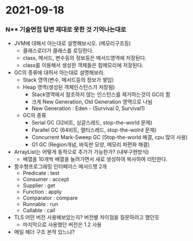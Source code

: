 # 2021-09-18

### N** 기술면접 답변 제대로 못한 것 기억나는대로

- JVM에 대해서 아는대로 설명해보시오. (메모리구조등)
    - 클래스로더가 클래스를 로딩한다.
    - class, 메서드, 변수등의 정보등은 메서드영역에 저장된다.
    - class를 이용해서 생성한 객체들은 힙메모리에 저장된다.
- GC의 종류에 대허서 아는대로 설명해보라.
    - Stack 영역(변수, 메서드등의 정보가 쌓임)
    - Heap 영역(생성된 객체인스턴스가 저장됨)
      - Stack영역에서 참조하지 않는 인스턴스를 제거하는것이 GC라 함
      - 크게 New Generation, Old Generation 영역으로 나뉨
      - New Generation : Eden - (Survival 0, Survival1) 
    - GC의 종류
      - Serial GC (32비트, 싱글스레드, stop-the-world 문제)
      - Parallel GC (64비트, 멀티스레드, stop-the-wolrd 문제)
      - Concurrent Mark-Sweep GC (Stop-the-world 해결, cpu 많이 사용)
      - G1 GC (Region개념, 바둑판 모양, 메모리 파편화 해결)
- ArrayList는 어떻게 동적으로 추가가 가능한가? (내부구현방식)
  - 배열을 10개씩 배열을 늘려가면서 새로 생성하여 복사하여 리턴한다.
- 함수형프로그래밍 인터페이스 메서드명 2개
    - Predicate : test
    - Consumer : accept
    - Supplier : get
    - Function : apply
    - Comparator : compare
    - Runnable : run
    - Callable : call
- TLS 어떤 버전 사용해보았는지? 버전별 차이점을 질문하려고 했던듯
    - 마지막으로 사용했던 버전은 1.2 사용
- 메일 헤더 구조 본적 있느냐?